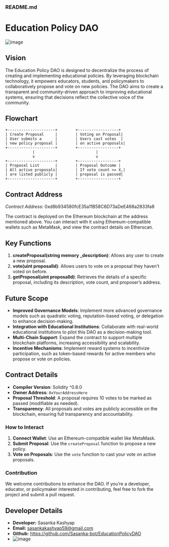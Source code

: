 ### README.md

# Education Policy DAO
![image](https://github.com/user-attachments/assets/9894cbed-d1a0-4037-b197-3bee8030a9d8)

## Vision
The Education Policy DAO is designed to decentralize the process of creating and implementing educational policies. By leveraging blockchain technology, it empowers educators, students, and policymakers to collaboratively propose and vote on new policies. The DAO aims to create a transparent and community-driven approach to improving educational systems, ensuring that decisions reflect the collective voice of the community.

## Flowchart
```plaintext
+---------------------+        +------------------+
| Create Proposal     |        | Voting on Proposal|
| User submits a      |        | Users cast votes  |
| new policy proposal |        | on active proposals|
+---------------------+        +------------------+
            |                           |
            v                           v
+---------------------+        +------------------+
| Proposal List       |        | Proposal Outcome |
| All active proposals|        | If vote count >= X,|
| are listed publicly |        | proposal is passed|
+---------------------+        +------------------+
```

## Contract Address
*Contract Address:* 0xd8b934580fcE35a11B58C6D73aDeE468a2833fa8

The contract is deployed on the Ethereum blockchain at the address mentioned above. You can interact with it using Ethereum-compatible wallets such as MetaMask, and view the contract details on Etherscan.

## Key Functions
1. **createProposal(string memory _description)**: Allows any user to create a new proposal.
2. **vote(uint proposalId)**: Allows users to vote on a proposal they haven’t voted on before.
3. **getProposal(uint proposalId)**: Retrieves the details of a specific proposal, including its description, vote count, and proposer’s address.

## Future Scope
- **Improved Governance Models**: Implement more advanced governance models such as quadratic voting, reputation-based voting, or delegation to enhance decision-making.
- **Integration with Educational Institutions**: Collaborate with real-world educational institutions to pilot this DAO as a decision-making tool.
- **Multi-Chain Support**: Expand the contract to support multiple blockchain platforms, increasing accessibility and scalability.
- **Incentive Mechanisms**: Implement reward systems to incentivize participation, such as token-based rewards for active members who propose or vote on policies.

## Contract Details
- **Compiler Version**: Solidity ^0.8.0
- **Owner Address**: `0xYourAddressHere`
- **Proposal Threshold**: A proposal requires 10 votes to be marked as passed (modifiable as needed).
- **Transparency**: All proposals and votes are publicly accessible on the blockchain, ensuring full transparency and accountability.

### How to Interact
1. **Connect Wallet**: Use an Ethereum-compatible wallet like MetaMask.
2. **Submit Proposal**: Use the `createProposal` function to propose a new policy.
3. **Vote on Proposals**: Use the `vote` function to cast your vote on active proposals.

### Contribution
We welcome contributions to enhance the DAO. If you’re a developer, educator, or policymaker interested in contributing, feel free to fork the project and submit a pull request.

## Developer Details
- **Developer:** Sasanka Kashyap
- **Email:** sasankakashyap59@gmail.com
- **Github:** https://github.com/Sasanka-bot/EducationPolicyDAO
- ![image](https://github.com/user-attachments/assets/722a4cd5-37ae-45a2-9653-bdece98bed15)


